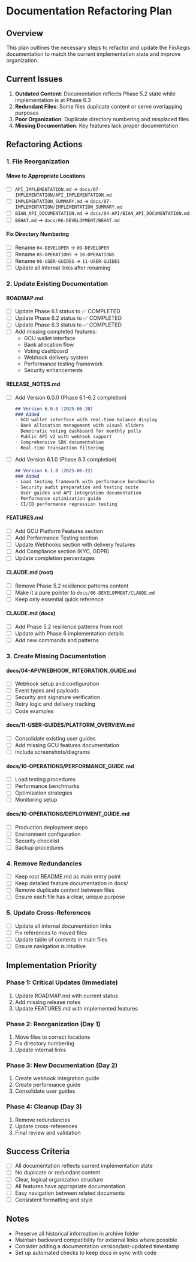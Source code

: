 # Documentation Refactoring Plan

## Overview

This plan outlines the necessary steps to refactor and update the FinAegis documentation to match the current implementation state and improve organization.

## Current Issues

1. **Outdated Content**: Documentation reflects Phase 5.2 state while implementation is at Phase 6.3
2. **Redundant Files**: Some files duplicate content or serve overlapping purposes
3. **Poor Organization**: Duplicate directory numbering and misplaced files
4. **Missing Documentation**: Key features lack proper documentation

## Refactoring Actions

### 1. File Reorganization

#### Move to Appropriate Locations
- [ ] `API_IMPLEMENTATION.md` → `docs/07-IMPLEMENTATION/API_IMPLEMENTATION.md`
- [ ] `IMPLEMENTATION_SUMMARY.md` → `docs/07-IMPLEMENTATION/IMPLEMENTATION_SUMMARY.md`
- [ ] `BIAN_API_DOCUMENTATION.md` → `docs/04-API/BIAN_API_DOCUMENTATION.md`
- [ ] `BEHAT.md` → `docs/06-DEVELOPMENT/BEHAT.md`

#### Fix Directory Numbering
- [ ] Rename `04-DEVELOPER` → `09-DEVELOPER`
- [ ] Rename `05-OPERATIONS` → `10-OPERATIONS`
- [ ] Rename `06-USER-GUIDES` → `11-USER-GUIDES`
- [ ] Update all internal links after renaming

### 2. Update Existing Documentation

#### ROADMAP.md
- [ ] Update Phase 6.1 status to ✅ COMPLETED
- [ ] Update Phase 6.2 status to ✅ COMPLETED
- [ ] Update Phase 6.3 status to ✅ COMPLETED
- [ ] Add missing completed features:
  - GCU wallet interface
  - Bank allocation flow
  - Voting dashboard
  - Webhook delivery system
  - Performance testing framework
  - Security enhancements

#### RELEASE_NOTES.md
- [ ] Add Version 6.0.0 (Phase 6.1-6.2 completion)
  ```markdown
  ## Version 6.0.0 (2025-06-20)
  ### Added
  - GCU wallet interface with real-time balance display
  - Bank allocation management with visual sliders
  - Democratic voting dashboard for monthly polls
  - Public API v2 with webhook support
  - Comprehensive SDK documentation
  - Real-time transaction filtering
  ```

- [ ] Add Version 6.1.0 (Phase 6.3 completion)
  ```markdown
  ## Version 6.1.0 (2025-06-22)
  ### Added
  - Load testing framework with performance benchmarks
  - Security audit preparation and testing suite
  - User guides and API integration documentation
  - Performance optimization guide
  - CI/CD performance regression testing
  ```

#### FEATURES.md
- [ ] Add GCU Platform Features section
- [ ] Add Performance Testing section
- [ ] Update Webhooks section with delivery features
- [ ] Add Compliance section (KYC, GDPR)
- [ ] Update completion percentages

#### CLAUDE.md (root)
- [ ] Remove Phase 5.2 resilience patterns content
- [ ] Make it a pure pointer to `docs/06-DEVELOPMENT/CLAUDE.md`
- [ ] Keep only essential quick reference

#### CLAUDE.md (docs)
- [ ] Add Phase 5.2 resilience patterns from root
- [ ] Update with Phase 6 implementation details
- [ ] Add new commands and patterns

### 3. Create Missing Documentation

#### docs/04-API/WEBHOOK_INTEGRATION_GUIDE.md
- [ ] Webhook setup and configuration
- [ ] Event types and payloads
- [ ] Security and signature verification
- [ ] Retry logic and delivery tracking
- [ ] Code examples

#### docs/11-USER-GUIDES/PLATFORM_OVERVIEW.md
- [ ] Consolidate existing user guides
- [ ] Add missing GCU features documentation
- [ ] Include screenshots/diagrams

#### docs/10-OPERATIONS/PERFORMANCE_GUIDE.md
- [ ] Load testing procedures
- [ ] Performance benchmarks
- [ ] Optimization strategies
- [ ] Monitoring setup

#### docs/10-OPERATIONS/DEPLOYMENT_GUIDE.md
- [ ] Production deployment steps
- [ ] Environment configuration
- [ ] Security checklist
- [ ] Backup procedures

### 4. Remove Redundancies

- [ ] Keep root README.md as main entry point
- [ ] Keep detailed feature documentation in docs/
- [ ] Remove duplicate content between files
- [ ] Ensure each file has a clear, unique purpose

### 5. Update Cross-References

- [ ] Update all internal documentation links
- [ ] Fix references to moved files
- [ ] Update table of contents in main files
- [ ] Ensure navigation is intuitive

## Implementation Priority

### Phase 1: Critical Updates (Immediate)
1. Update ROADMAP.md with current status
2. Add missing release notes
3. Update FEATURES.md with implemented features

### Phase 2: Reorganization (Day 1)
1. Move files to correct locations
2. Fix directory numbering
3. Update internal links

### Phase 3: New Documentation (Day 2)
1. Create webhook integration guide
2. Create performance guide
3. Consolidate user guides

### Phase 4: Cleanup (Day 3)
1. Remove redundancies
2. Update cross-references
3. Final review and validation

## Success Criteria

- [ ] All documentation reflects current implementation state
- [ ] No duplicate or redundant content
- [ ] Clear, logical organization structure
- [ ] All features have appropriate documentation
- [ ] Easy navigation between related documents
- [ ] Consistent formatting and style

## Notes

- Preserve all historical information in archive folder
- Maintain backward compatibility for external links where possible
- Consider adding a documentation version/last-updated timestamp
- Set up automated checks to keep docs in sync with code